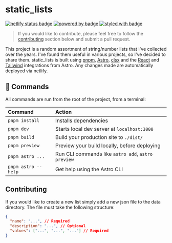 # static_lists

[![netlify status badge](https://img.shields.io/netlify/032193b3-e66f-40f0-96c1-f52d73a28297?logo=netlify&style=for-the-badge)](https://www.netlify.com/)
[![powered by badge](https://img.shields.io/static/v1?label=Powered%20by&message=Astro&logo=astro&color=FF5D01&style=for-the-badge)](https://astro.build/)
[![styled with badge](https://img.shields.io/static/v1?label=Styled%20with&message=Tailwindcss&logo=tailwindcss&color=06B6D4&style=for-the-badge)](https://tailwindcss.com/)

> If you would like to contribute, please feel free to follow the [contributing](#contributing) section below and submit a pull request.

This project is a random assortment of string/number lists that I've collected over the years. I've found them useful in various projects, so I've decided to share them. static_lists is built using [pnpm](https://pnpm.io/), [Astro](https://astro.build), [clsx](https://www.npmjs.com/package/clsx) and the [React](https://docs.astro.build/en/guides/integrations-guide/react) and [Tailwind](https://docs.astro.build/en/guides/integrations-guide/tailwind) integrations from Astro. Any changes made are automatically deployed via netlify. 

## 🧞 Commands

All commands are run from the root of the project, from a terminal:

| Command               | Action                                             |
| :-------------------- | :------------------------------------------------- |
| `pnpm install`        | Installs dependencies                              |
| `pnpm dev`            | Starts local dev server at `localhost:3000`        |
| `pnpm build`          | Build your production site to `./dist/`            |
| `pnpm preview`        | Preview your build locally, before deploying       |
| `pnpm astro ...`      | Run CLI commands like `astro add`, `astro preview` |
| `pnpm astro --help`   | Get help using the Astro CLI                       |

## Contributing

If you would like to create a new list simply add a new json file to the data directory. The file must take the following structure:

```json
{
  "name": "...", // Required
  "description": "...", // Optional
  "values": ["...", "...", "..."] // Required
}
```

